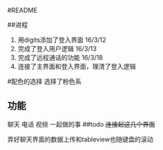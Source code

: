 #README


##进程
1. 用digits添加了登入界面 16/3/12
2. 完成了登入用户逻辑   16/3/13
3. 完成了远程通话的功能 16/3/18
4. 连接了主界面和登入界面，理清了登入逻辑



#配色的选择
选择了粉色系



## 功能
聊天
电话
视频
一起做的事
##todo
~~连接起这几个界面~~

弄好聊天界面的数据上传和tableview也随键盘的滚动

